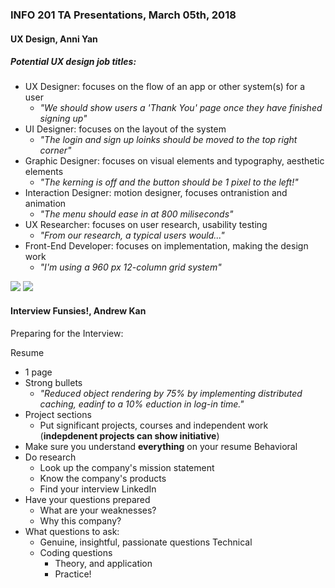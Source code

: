 ### INFO 201 TA Presentations, March 05th, 2018

#### UX Design, Anni Yan
##### Potential UX design job titles:
* UX Designer: focuses on the flow of an app or other system(s) for a user 
  + *"We should show users a 'Thank You' page once they have finished signing up"*
* UI Designer: focuses on the layout of the system
  + *"The login and sign up loinks should be moved to the top right corner"*
* Graphic Designer: focuses on visual elements and typography, aesthetic elements
  + *"The kerning is off and the button should be 1 pixel to the left!"*
* Interaction Designer: motion designer, focuses ontranistion and animation
   + *"The menu should ease in at 800 miliseconds"*
* UX Researcher: focuses on user research, usability testing
  + *"From our research, a typical users would..."*
* Front-End Developer: focuses on implementation, making the design work
  + *"I'm using a 960 px 12-column grid system"*
  
![](javariayousuf/TA_presentations/UX1.png)
![](javariayousuf/TA_presentations/UX2.png)

#### Interview Funsies!, Andrew Kan
Preparing for the Interview: 

Resume
* 1 page
* Strong bullets
  + *"Reduced object rendering by 75% by implementing distributed caching, eadinf to a 10% eduction in log-in time."*
* Project sections
  + Put significant projects, courses and independent work (__indepdenent projects can show initiative__)
* Make sure you understand __everything__ on your resume
Behavioral
* Do research
  + Look up the company's mission statement
  + Know the company's products
  + Find your interview LinkedIn
* Have your questions prepared
  + What are your weaknesses?
  + Why this company?
* What questions to ask:
  + Genuine, insightful, passionate questions
Technical
  * Coding questions
    + Theory, and application
    + Practice!

